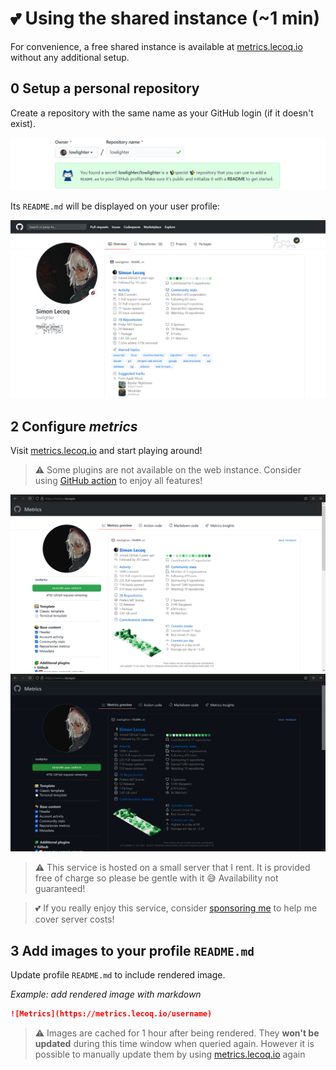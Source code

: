 # 💕 Using the shared instance (~1 min)

For convenience, a free shared instance is available at [metrics.lecoq.io](https://metrics.lecoq.io) without any additional setup.

## 0️ Setup a personal repository

Create a repository with the same name as your GitHub login (if it doesn't exist).

![Setup personal repository](/.github/readme/imgs/setup_personal_repository.png)

Its `README.md` will be displayed on your user profile:

![GitHub Profile Example](/.github/readme/imgs/example_github_profile.png)

## 2️ Configure *metrics*

Visit [metrics.lecoq.io](https://metrics.lecoq.io) and start playing around!

> ⚠️ Some plugins are not available on the web instance. Consider using [GitHub action](https://github.com/marketplace/actions/metrics-embed) to enjoy all features!

![metrics.lecoq.io](/.github/readme/imgs/setup_shared.light.png#gh-light-mode-only)
![metrics.lecoq.io](/.github/readme/imgs/setup_shared.dark.png#gh-dark-mode-only)

> ⚠️ This service is hosted on a small server that I rent. It is provided free of charge so please be gentle with it 😅 Availability not guaranteed!

> 💕 If you really enjoy this service, consider [sponsoring me](https://github.com/sponsors/lowlighter) to help me cover server costs!

## 3️ Add images to your profile `README.md`

Update profile `README.md` to include rendered image.

*Example: add rendered image with markdown*
```markdown
![Metrics](https://metrics.lecoq.io/username)
```

> ⚠️ Images are cached for 1 hour after being rendered. They **won't be updated** during this time window when queried again. However it is possible to manually update them by using [metrics.lecoq.io](https://metrics.lecoq.io) again
